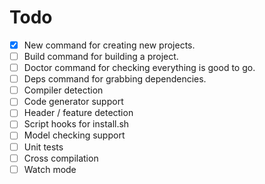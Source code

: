 # Todo

- [X] New command for creating new projects.
- [ ] Build command for building a project.
- [ ] Doctor command for checking everything is good to go.
- [ ] Deps command for grabbing dependencies.
- [ ] Compiler detection
- [ ] Code generator support
- [ ] Header / feature detection
- [ ] Script hooks for install.sh 
- [ ] Model checking support
- [ ] Unit tests
- [ ] Cross compilation
- [ ] Watch mode